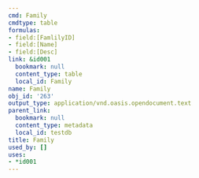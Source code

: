 ```yaml
---
cmd: Family
cmdtype: table
formulas:
- field:[FamlilyID]
- field:[Name]
- field:[Desc]
link: &id001
  bookmark: null
  content_type: table
  local_id: Family
name: Family
obj_id: '263'
output_type: application/vnd.oasis.opendocument.text
parent_link:
  bookmark: null
  content_type: metadata
  local_id: testdb
title: Family
used_by: []
uses:
- *id001
---
```

